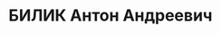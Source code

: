 ---
title: БИЛИК Антон Андреевич
description: "1909 р. н., с. Зозів Липовецького р-ну, прож. м. Олександрія Дніпропетровської\
  \ обл., українець, із селян, освіта середня, військовослужбовець, неодруж. \n  Звинувач.\
  \ за ст. 54-1 \"б\", 8, 11 КК УРСР. За вироком Верховного суду СРСР розстріляний\
  \ 29.11.1937. \n  Реабіл. 16.01.1958."
---